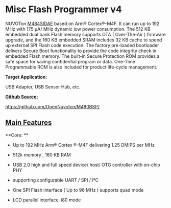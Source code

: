 # Misc Flash Programmer v4

NUVOTon  [M484SIDAE](http://www.nuvoton.com.cn/products/microcontrollers/arm-cortex-m4-mcus/m484-usb-hs-otg-series/m484sidae/)  based on Arm® Cortex®-M4F. It can run up to 192 MHz with 175 µA/ MHz dynamic low power consumption. The 512 KB embedded dual bank Flash memory supports OTA ( Over-The-Air ) firmware upgrade, and the 160 KB embedded SRAM includes 32 KB cache to speed up external SPI Flash code execution. The factory pre-loaded bootloader delivers Secure Boot functionality to provide the code integrity check in embedded Flash memory. The built-in Secure Protection ROM provides a safe space for saving confidential program or data. One-Time Programmable ROM is also included for product life-cycle management.

**Target Application:**

USB Adapter, USB Sensor Hub, etc.

**[Github Source:](<http://www.nuvoton.com.cn/tool-and-software/software-development-tool/bsp>)**

https://github.com/OpenNuvoton/M480BSP/

## [Main Features](<http://www.nuvoton.com.cn/products/microcontrollers/arm-cortex-m4-mcus/m484-usb-hs-otg-series/m484sidae/>)

**Core: **

- Up to 192 MHz Arm® Cortex ®-M4F delivering 1.25 DMIPS per MHz
- 512k memory , 160 KB RAM
- USB 2.0 high and full speed device/ host/ OTG controller with on-chip PHY 
- supporting configurable UART / SPI / I²C
- One SPI Flash interface ( Up to 96 MHz ) supports quad mode

- LCD parallel interface, i80 mode



